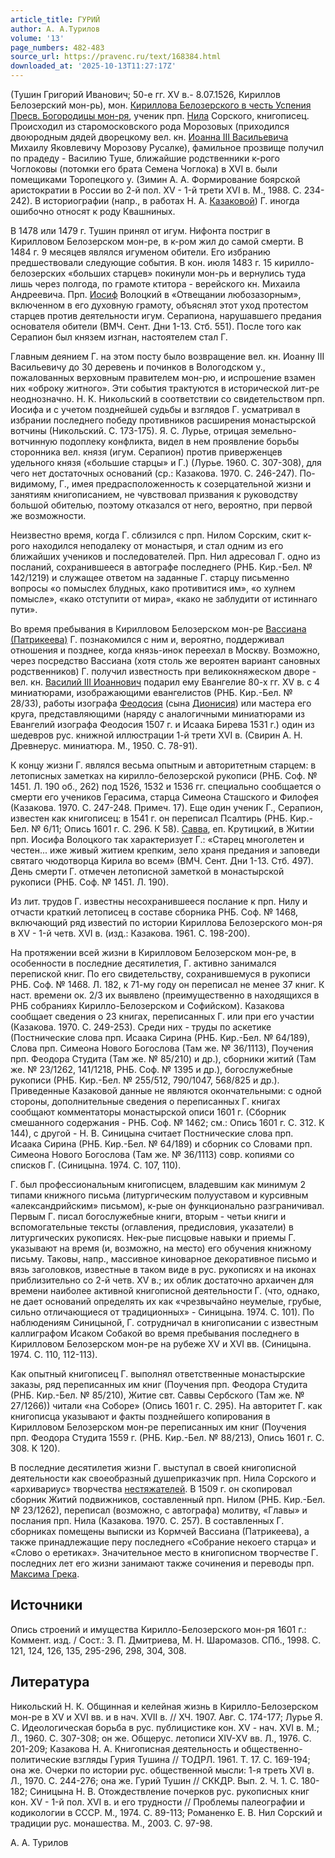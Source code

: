 ```yaml
---
article_title: ГУРИЙ
author: А. А.Турилов
volume: '13'
page_numbers: 482-483
source_url: https://pravenc.ru/text/168384.html
downloaded_at: '2025-10-13T11:27:17Z'
---
```


(Тушин Григорий Иванович; 50-е гг. XV в.- 8.07.1526, Кириллов Белозерский мон-рь), мон. [Кириллова Белозерского в честь Успения Пресв. Богородицы мон-ря](<https://pravenc.ru/text/Кириллова Белозерского в честь Успения Пресв  Богородицы мон-ря.html>), ученик прп. [Нила](https://pravenc.ru/text/Нил.html) Сорского, книгописец. Происходил из старомосковского рода Морозовых (приходился двоюродным дядей дворецкому вел. кн. [Иоанна III Васильевича](<https://pravenc.ru/text/Иоанна III Васильевича.html>) Михаилу Яковлевичу Морозову Русалке), фамильное прозвище получил по прадеду - Василию Туше, ближайшие родственники к-рого Чоглоковы (потомки его брата Семена Чоглока) в XVI в. были помещиками Торопецкого у. (Зимин А. А. Формирование боярской аристократии в России во 2-й пол. XV - 1-й трети XVI в. М., 1988. С. 234-242). В историографии (напр., в работах Н. А. [Казаковой](https://pravenc.ru/text/Казаковой.html)) Г. иногда ошибочно относят к роду Квашниных.

В 1478 или 1479 г. Тушин принял от игум. Нифонта постриг в Кирилловом Белозерском мон-ре, в к-ром жил до самой смерти. В 1484 г. 9 месяцев являлся игуменом обители. Его избранию предшествовали следующие события. В кон. июля 1483 г. 15 кирилло-белозерских «больших старцев» покинули мон-рь и вернулись туда лишь через полгода, по грамоте ктитора - верейского кн. Михаила Андреевича. Прп. [Иосиф](https://pravenc.ru/text/Иосиф.html) Волоцкий в «Отвещании любозазорным», включенном в его духовную грамоту, объяснял этот уход протестом старцев против деятельности игум. Серапиона, нарушавшего предания основателя обители (ВМЧ. Сент. Дни 1-13. Стб. 551). После того как Серапион был князем изгнан, настоятелем стал Г.

Главным деянием Г. на этом посту было возвращение вел. кн. Иоанну III Васильевичу до 30 деревень и починков в Вологодском у., пожалованных верховным правителем мон-рю, и испрошение взамен них «оброку житного». Эти события трактуются в исторической лит-ре неоднозначно. Н. К. Никольский в соответствии со свидетельством прп. Иосифа и с учетом позднейшей судьбы и взглядов Г. усматривал в избрании последнего победу противников расширения монастырской вотчины (Никольский. С. 173-175). Я. С. Лурье, отрицая земельно-вотчинную подоплеку конфликта, видел в нем проявление борьбы сторонника вел. князя (игум. Серапион) против приверженцев удельного князя («большие старцы» и Г.) (Лурье. 1960. С. 307-308), для чего нет достаточных оснований (ср.: Казакова. 1970. С. 246-247). По-видимому, Г., имея предрасположенность к созерцательной жизни и занятиям книгописанием, не чувствовал призвания к руководству большой обителью, поэтому отказался от него, вероятно, при первой же возможности.

Неизвестно время, когда Г. сблизился с прп. Нилом Сорским, скит к-рого находился неподалеку от монастыря, и стал одним из его ближайших учеников и последователей. Прп. Нил адресовал Г. одно из посланий, сохранившееся в автографе последнего (РНБ. Кир.-Бел. № 142/1219) и служащее ответом на заданные Г. старцу письменно вопросы «о помыслех блудных, како противитися им», «о хулнем помысле», «како отступити от мира», «како не заблудити от истиннаго пути».

Во время пребывания в Кирилловом Белозерском мон-ре [Вассиана (Патрикеева)](https://pravenc.ru/text/Вассиан.html) Г. познакомился с ним и, вероятно, поддерживал отношения и позднее, когда князь-инок переехал в Москву. Возможно, через посредство Вассиана (хотя столь же вероятен вариант сановных родственников) Г. получил известность при великокняжеском дворе - вел. кн. [Василий III Иоаннович](<https://pravenc.ru/text/Василий III Иоаннович.html>) подарил ему Евангелие 80-х гг. XV в. с 4 миниатюрами, изображающими евангелистов (РНБ. Кир.-Бел. № 28/33), работы изографа [Феодосия](https://pravenc.ru/text/Феодосий.html) (сына [Дионисия](https://pravenc.ru/text/Дионисий.html)) или мастера его круга, представляющими (наряду с аналогичными миниатюрами из Евангелий изографа Феодосия 1507 г. и Исаака Бирева 1531 г.) один из шедевров рус. книжной иллюстрации 1-й трети XVI в. (Свирин А. Н. Древнерус. миниатюра. М., 1950. С. 78-91).

К концу жизни Г. являлся весьма опытным и авторитетным старцем: в летописных заметках на кирилло-белозерской рукописи (РНБ. Соф. № 1451. Л. 190 об., 262) под 1526, 1532 и 1536 гг. специально сообщается о смерти его учеников Герасима, старца Симеона Сташского и Филофея (Казакова. 1970. С. 247-248. Примеч. 17). Еще один ученик Г., Серапион, известен как книгописец: в 1541 г. он переписал Псалтирь (РНБ. Кир.-Бел. № 6/11; Опись 1601 г. С. 296. К 58). [Савва](https://pravenc.ru/text/Савва.html), еп. Крутицкий, в Житии прп. Иосифа Волоцкого так характеризует Г.: «Старец многолетен и честен... иже живый житием крепким, зело храня предания и заповеди святаго чюдотворца Кирила во всем» (ВМЧ. Сент. Дни 1-13. Стб. 497). День смерти Г. отмечен летописной заметкой в монастырской рукописи (РНБ. Соф. № 1451. Л. 190).

Из лит. трудов Г. известны несохранившееся послание к прп. Нилу и отчасти краткий летописец в составе сборника РНБ. Соф. № 1468, включающий ряд известий по истории Кириллова Белозерского мон-ря в XV - 1-й четв. XVI в. (изд.: Казакова. 1961. С. 198-200).

На протяжении всей жизни в Кирилловом Белозерском мон-ре, в особенности в последние десятилетия, Г. активно занимался перепиской книг. По его свидетельству, сохранившемуся в рукописи РНБ. Соф. № 1468. Л. 182, к 71-му году он переписал не менее 37 книг. К наст. времени ок. 2/3 их выявлено (преимущественно в находящихся в РНБ собраниях Кирилло-Белозерском и Софийском). Казакова сообщает сведения о 23 книгах, переписанных Г. или при его участии (Казакова. 1970. С. 249-253). Среди них - труды по аскетике (Постнические слова прп. Исаака Сирина (РНБ. Кир.-Бел. № 64/189), Слова прп. Симеона Нового Богослова (Там же. № 36/1113), Поучения прп. Феодора Студита (Там же. № 85/210) и др.), сборники житий (Там же. № 23/1262, 141/1218, РНБ. Соф. № 1395 и др.), богослужебные рукописи (РНБ. Кир.-Бел. № 255/512, 790/1047, 568/825 и др.). Приведенные Казаковой данные не являются окончательными: с одной стороны, дополнительные сведения о переписанных Г. книгах сообщают комментаторы монастырской описи 1601 г. (Сборник смешанного содержания - РНБ. Соф. № 1462; см.: Опись 1601 г. С. 312. К 144), с другой - Н. В. Синицына считает Постнические слова прп. Исаака Сирина (РНБ. Кир.-Бел. № 64/189) и сборник со Словами прп. Симеона Нового Богослова (Там же. № 36/1113) совр. копиями со списков Г. (Синицына. 1974. С. 107, 110).

Г. был профессиональным книгописцем, владевшим как минимум 2 типами книжного письма (литургическим полууставом и курсивным «александрийским» письмом), к-рые он функционально разграничивал. Первым Г. писал богослужебные книги, вторым - четьи книги и вспомогательные тексты (оглавления, предисловия, указатели) в литургических рукописях. Нек-рые писцовые навыки и приемы Г. указывают на время (и, возможно, на место) его обучения книжному письму. Таковы, напр., массивное киноварное декоративное письмо и вязь заголовков, известные в таком виде в рус. рукописях и на иконах приблизительно со 2-й четв. XV в.; их облик достаточно архаичен для времени наиболее активной книгописной деятельности Г. (что, однако, не дает оснований определять их как «чрезвычайно неумелые, грубые, сильно отличающиеся от традиционных» - Синицына. 1974. С. 101). По наблюдениям Синицыной, Г. сотрудничал в книгописании с известным каллиграфом Исаком Собакой во время пребывания последнего в Кирилловом Белозерском мон-ре на рубеже XV и XVI вв. (Синицына. 1974. С. 110, 112-113).

Как опытный книгописец Г. выполнял ответственные монастырские заказы, ряд переписанных им книг (Поучения прп. Феодора Студита (РНБ. Кир.-Бел. № 85/210), Житие свт. Саввы Сербского (Там же. № 27/1266)) читали «на Соборе» (Опись 1601 г. С. 295). На авторитет Г. как книгописца указывают и факты позднейшего копирования в Кирилловом Белозерском мон-ре переписанных им книг (Поучения прп. Феодора Студита 1559 г. (РНБ. Кир.-Бел. № 88/213), Опись 1601 г. С. 308. К 120).

В последние десятилетия жизни Г. выступал в своей книгописной деятельности как своеобразный душеприказчик прп. Нила Сорского и «архивариус» творчества [нестяжателей](https://pravenc.ru/text/нестяжателей.html). В 1509 г. он скопировал сборник Житий подвижников, составленный прп. Нилом (РНБ. Кир.-Бел. № 23/1262), переписал (возможно, с автографа) молитву, «Главы» и послания прп. Нила (Казакова. 1970. С. 257). В составленных Г. сборниках помещены выписки из Кормчей Вассиана (Патрикеева), а также принадлежащие перу последнего «Собрание некоего старца» и «Слово о еретиках». Значительное место в книгописном творчестве Г. последних лет его жизни занимают также сочинения и переводы прп. [Максима Грека](<https://pravenc.ru/text/Максим Грек.html>).

## Источники

Опись строений и имущества Кирилло-Белозерского мон-ря 1601 г.: Коммент. изд. / Сост.: З. П. Дмитриева, М. Н. Шаромазов. СПб., 1998. С. 121, 124, 126, 135, 295-296, 298, 304, 308.

## Литература

Никольский Н. К. Общинная и келейная жизнь в Кирилло-Белозерском мон-ре в XV и XVI вв. и в нач. XVII в. // ХЧ. 1907. Авг. С. 174-177; Лурье Я. С. Идеологическая борьба в рус. публицистике кон. XV - нач. XVI в. М.; Л., 1960. С. 307-308; он же. Общерус. летописи XIV-XV вв. Л., 1976. С. 201-209; Казакова Н. А. Книгописная деятельность и общественно-политические взгляды Гурия Тушина // ТОДРЛ. 1961. Т. 17. С. 169-194; она же. Очерки по истории рус. общественной мысли: 1-я треть XVI в. Л., 1970. С. 244-276; она же. Гурий Тушин // СККДР. Вып. 2. Ч. 1. С. 180-182; Синицына Н. В. Отождествление почерков рус. рукописных книг кон. XV - 1-й пол. XVI в. и его трудности // Проблемы палеографии и кодикологии в СССР. М., 1974. С. 89-113; Романенко Е. В. Нил Сорский и традиции рус. монашества. М., 2003. С. 97-98.

А. А.  Турилов
